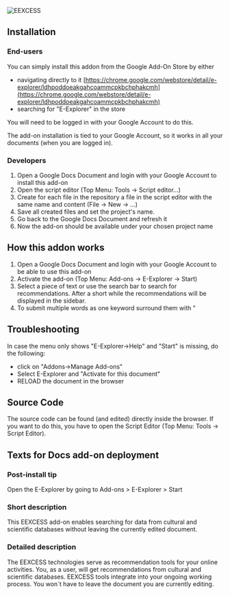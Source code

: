 ![EEXCESS](http://eexcess.eu/wp-content/uploads/2013/04/eexcess_Logo_neu1.jpg "EEXCESS") 

## Installation

### End-users

You can simply install this addon from the Google Add-On Store by either

- navigating directly to it [https://chrome.google.com/webstore/detail/e-explorer/ldhpoddoeakgahcoammcpkbchphakcmh](https://chrome.google.com/webstore/detail/e-explorer/ldhpoddoeakgahcoammcpkbchphakcmh)
- searching for "E-Explorer" in the store

You will need to be logged in with your Google Account to do this. 

The add-on installation is tied to your Google Account, so it works in all your documents (when you are logged in). 

### Developers

1. Open a Google Docs Document and login with your Google Account to install this add-on
2. Open the script editor (Top Menu: Tools -> Script editor...)
3. Create for each file in the repository a file in the script editor with the same name and content (File -> New -> ...)
4. Save all created files and set the project's name.
5. Go back to the Google Docs Document and refresh it
6. Now the add-on should be available under your chosen project name

## How this addon works

1. Open a Google Docs Document and login with your Google Account to be able to use this add-on
2. Activate the add-on (Top Menu: Add-ons -> E-Explorer -> Start)
3. Select a piece of text or use the search bar to search for recommendations. After a short while the recommendations will be displayed in the sidebar.
4. To submit multiple words as one keyword surround them with "

## Troubleshooting
In case the menu only shows "E-Explorer->Help" and "Start" is missing, do the following:

- click on "Addons->Manage Add-ons" 
- Select E-Explorer and "Activate for this document"
- RELOAD the document in the browser

## Source Code

The source code can be found (and edited) directly inside the browser. If you want to do this, you have to open the Script Editor (Top Menu: Tools -> Script Editor).

## Texts for Docs add-on deployment

### Post-install tip

Open the E-Explorer by going to Add-ons > E-Explorer > Start

### Short description

This EEXCESS add-on enables searching for data from cultural and scientific databases without leaving the currently edited document.

### Detailed description

The EEXCESS technologies serve as recommendation tools for your online activities. You, as a user, will get recommendations from cultural and scientific databases.
EEXCESS tools integrate into your ongoing working process. You won´t have to leave the document you are currently editing.